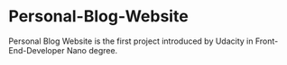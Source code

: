 # Personal-Blog-Website
Personal Blog Website is the first project introduced by Udacity  in Front-End-Developer Nano degree.
